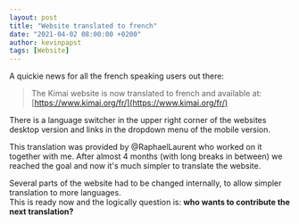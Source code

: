 ```yaml
---
layout: post
title: "Website translated to french"
date: "2021-04-02 08:00:00 +0200"
author: kevinpapst
tags: [Website]
---
```


A quickie news for all the french speaking users out there:

> The Kimai website is now translated to french and available at: [https://www.kimai.org/fr/](https://www.kimai.org/fr/)

There is a language switcher in the upper right corner of the websites desktop version and links in the dropdown menu of the mobile version.

This translation was provided by @RaphaelLaurent who worked on it together with me.
After almost 4 months (with long breaks in between) we reached the goal and now it's much simpler to translate the website.

Several parts of the website had to be changed internally, to allow simpler translation to more languages.   
This is ready now and the logically question is: **who wants to contribute the next translation?** 
